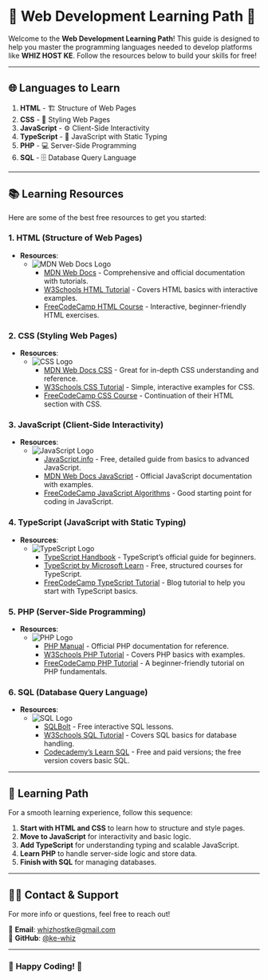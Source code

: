 # 🚀 Web Development Learning Path 🚀

Welcome to the **Web Development Learning Path**! This guide is designed to help you master the programming languages needed to develop platforms like **WHIZ HOST KE**. Follow the resources below to build your skills for free!

---

## 🌐 **Languages to Learn**

1. **HTML** - 🏗️ Structure of Web Pages  
2. **CSS** - 🎨 Styling Web Pages  
3. **JavaScript** - ⚙️ Client-Side Interactivity  
4. **TypeScript** - 📘 JavaScript with Static Typing  
5. **PHP** - 💻 Server-Side Programming  
6. **SQL** - 🗄️ Database Query Language

---

## 📚 **Learning Resources**  
Here are some of the best free resources to get you started:

### 1. **HTML** (Structure of Web Pages)
   - **Resources**:
     - ![MDN Web Docs Logo](https://www.google.com/search?q=html+logo&oq=html+log&gs_lcrp=EgZjaHJvbWUqBwgAEAAYgAQyBwgAEAAYgAQyCQgBEEUYORiABDIHCAIQABiABDIHCAMQABiABDIHCAQQABiABDIHCAUQABiABDIHCAYQABiABDIHCAcQABiABDIHCAgQABiABDIHCAkQABiABDIHCAoQABiABDIHCAsQABiABDIHCAwQABiABDIHCA0QABiABDIHCA4QABiABNIBCDQzMDFqMGo3qAIUsAIB&client=ms-android-samsung-ss&sourceid=chrome-mobile&ie=UTF-8)
       - <a href="https://developer.mozilla.org/en-US/docs/Web/HTML" target="_blank">MDN Web Docs</a> - Comprehensive and official documentation with tutorials.
       - <a href="https://www.w3schools.com/html/" target="_blank">W3Schools HTML Tutorial</a> - Covers HTML basics with interactive examples.
       - <a href="https://www.freecodecamp.org/learn/responsive-web-design/" target="_blank">FreeCodeCamp HTML Course</a> - Interactive, beginner-friendly HTML exercises.

### 2. **CSS** (Styling Web Pages)
   - **Resources**:
     - ![CSS Logo](https://upload.wikimedia.org/wikipedia/commons/6/63/CSS3_logo.svg)
       - <a href="https://developer.mozilla.org/en-US/docs/Web/CSS" target="_blank">MDN Web Docs CSS</a> - Great for in-depth CSS understanding and reference.
       - <a href="https://www.w3schools.com/css/" target="_blank">W3Schools CSS Tutorial</a> - Simple, interactive examples for CSS.
       - <a href="https://www.freecodecamp.org/learn/responsive-web-design/" target="_blank">FreeCodeCamp CSS Course</a> - Continuation of their HTML section with CSS.

### 3. **JavaScript** (Client-Side Interactivity)
   - **Resources**:
     - ![JavaScript Logo](https://upload.wikimedia.org/wikipedia/commons/6/6a/JavaScript-logo.png)
       - <a href="https://javascript.info/" target="_blank">JavaScript.info</a> - Free, detailed guide from basics to advanced JavaScript.
       - <a href="https://developer.mozilla.org/en-US/docs/Web/JavaScript" target="_blank">MDN Web Docs JavaScript</a> - Official JavaScript documentation with examples.
       - <a href="https://www.freecodecamp.org/learn/javascript-algorithms-and-data-structures/" target="_blank">FreeCodeCamp JavaScript Algorithms</a> - Good starting point for coding in JavaScript.

### 4. **TypeScript** (JavaScript with Static Typing)
   - **Resources**:
     - ![TypeScript Logo](https://upload.wikimedia.org/wikipedia/commons/4/4f/TypeScript_logo_2020.svg)
       - <a href="https://www.typescriptlang.org/docs/handbook/intro.html" target="_blank">TypeScript Handbook</a> - TypeScript’s official guide for beginners.
       - <a href="https://learn.microsoft.com/en-us/training/paths/build-javascript-applications-typescript/" target="_blank">TypeScript by Microsoft Learn</a> - Free, structured courses for TypeScript.
       - <a href="https://www.freecodecamp.org/news/learn-typescript-beginners-guide/" target="_blank">FreeCodeCamp TypeScript Tutorial</a> - Blog tutorial to help you start with TypeScript basics.

### 5. **PHP** (Server-Side Programming)
   - **Resources**:
     - ![PHP Logo](https://upload.wikimedia.org/wikipedia/commons/2/27/PHP-logo.svg)
       - <a href="https://www.php.net/manual/en/" target="_blank">PHP Manual</a> - Official PHP documentation for reference.
       - <a href="https://www.w3schools.com/php/" target="_blank">W3Schools PHP Tutorial</a> - Covers PHP basics with examples.
       - <a href="https://www.freecodecamp.org/news/php-tutorial/" target="_blank">FreeCodeCamp PHP Tutorial</a> - A beginner-friendly tutorial on PHP fundamentals.

### 6. **SQL** (Database Query Language)
   - **Resources**:
     - ![SQL Logo](https://upload.wikimedia.org/wikipedia/commons/8/87/SQL-Logo.svg)
       - <a href="https://sqlbolt.com/" target="_blank">SQLBolt</a> - Free interactive SQL lessons.
       - <a href="https://www.w3schools.com/sql/" target="_blank">W3Schools SQL Tutorial</a> - Covers SQL basics for database handling.
       - <a href="https://www.codecademy.com/learn/learn-sql" target="_blank">Codecademy’s Learn SQL</a> - Free and paid versions; the free version covers basic SQL.

---

## 🚀 **Learning Path**
For a smooth learning experience, follow this sequence:

1. **Start with HTML and CSS** to learn how to structure and style pages.
2. **Move to JavaScript** for interactivity and basic logic.
3. **Add TypeScript** for understanding typing and scalable JavaScript.
4. **Learn PHP** to handle server-side logic and store data.
5. **Finish with SQL** for managing databases.

---

## 🧑‍💻 **Contact & Support**
For more info or questions, feel free to reach out!

📧 **Email**: <a href="mailto:whizhostke@gmail.com" target="_blank">whizhostke@gmail.com</a>  
💬 **GitHub**: <a href="https://github.com/ke-whiz" target="_blank">@ke-whiz</a>

---

### 🎉 **Happy Coding!** 🎉
